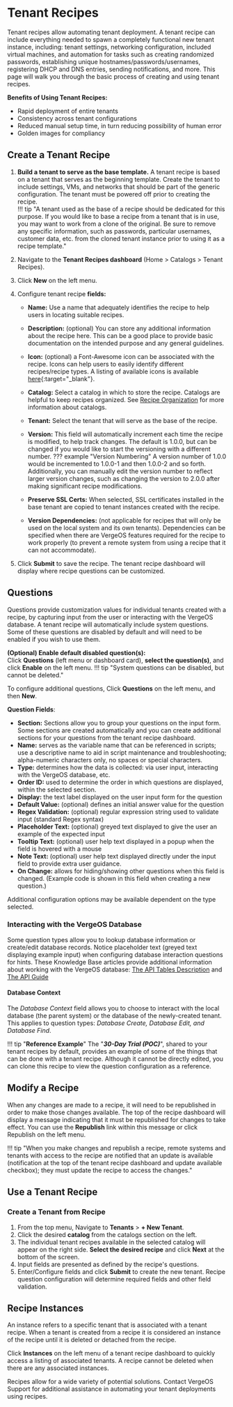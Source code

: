 # Tenant Recipes

Tenant recipes allow automating tenant deployment. A tenant recipe can include everything needed to spawn a completely functional new tenant instance, including: tenant settings, networking configuration, included virtual machines, and automation for tasks such as creating randomized passwords, establishing unique hostnames/passwords/usernames, registering DHCP and DNS entries, sending notifications, and more. This page will walk you through the basic process of creating and using tenant recipes.

**Benefits of Using Tenant Recipes:**  

* Rapid deployment of entire tenants
* Consistency across tenant configurations
* Reduced manual setup time, in turn reducing possibility of human error
* Golden images for compliancy

## Create a Tenant Recipe

1. **Build a tenant to serve as the base template.**  A tenant recipe is based on a tenant that serves as the beginning template.  Create the tenant to include settings, VMs, and networks that should be part of the generic configuration.  The tenant must be powered off prior to creating the recipe.  
!!! tip "A tenant used as the base of a recipe should be dedicated for this purpose.  If you would like to base a recipe from a tenant that is in use, you may want to work from a clone of the original.  Be sure to remove any specific information, such as passwords, particular usernames, customer data, etc. from the cloned tenant instance prior to using it as a recipe template."

2. Navigate to the **Tenant Recipes dashboard** (Home > Catalogs > Tenant Recipes).
3. Click **New** on the left menu.
4. Configure tenant recipe **fields:**
    * **Name:** Use a name that adequately identifies the recipe to help users in locating suitable recipes.
    * **Description:** (optional) You can store any additional information about the recipe here. This can be a good place to provide basic documentation on the intended purpose and any general guidelines.
    * **Icon:** (optional) a Font-Awesome icon can be associated with the recipe. Icons can help users to easily identify different recipes/recipe types. A listing of available icons is available [here](https://fontawesome.com/v4/icons/){:target="_blank"}.
    * **Catalog:** Select a catalog in which to store the recipe. Catalogs are helpful to keep recipes organized.  See [Recipe Organization](/product-guide/automation/recipes-organization) for more information about catalogs.
    * **Tenant:** Select the tenant that will serve as the base of the recipe.
    * **Version:** This field will automatically increment each time the recipe is modified, to help track changes. The default is 1.0.0, but can be changed if you would like to start the versioning with a different number.
    ??? example "Version Numbering"
        A version number of 1.0.0 would be incremented to 1.0.0-1 and then 1.0.0-2 and so forth. Additionally, you can manually edit the version number to reflect larger version changes, such as changing the version to 2.0.0 after making significant recipe modifications.

    * **Preserve SSL Certs:** When selected, SSL certificates installed in the base tenant are copied to tenant instances created with the recipe.
    * **Version Dependencies:** (not applicable for recipes that will only be used on the local system and its own tenants).  Dependencies can be specified when there are VergeOS features required for the recipe to work properly (to prevent a remote system from using a recipe that it can not accommodate).

5. Click **Submit** to save the recipe.  The tenant recipe dashboard will display where recipe questions can be customized.

## Questions

Questions provide customization values for individual tenants created with a recipe, by capturing input from the user or interacting with the VergeOS database.  A tenant recipe will automatically include system questions. Some of these questions are disabled by default and will need to be enabled if you wish to use them.  

**(Optional) Enable default disabled question(s):**  
Click **Questions** (left menu or dashboard card), **select the question(s)**, and click **Enable** on the left menu.
!!! tip "System questions can be disabled, but cannot be deleted."

To configure additional questions, Click **Questions** on the left menu, and then **New**.

**Question Fields**:

* **Section:** Sections allow you to group your questions on the input form. Some sections are created automatically and you can create additional sections for your questions from the tenant recipe dashboard.  
* **Name:** serves as the variable name that can be referenced in scripts; use a descriptive name to aid in script maintenance and troubleshooting; alpha-numeric characters only, no spaces or special characters.  
* **Type:** determines how the data is collected: via user input, interacting with the VergeOS database, etc.
* **Order ID:** used to determine the order in which questions are displayed, within the selected section.
* **Display:** the text label displayed on the user input form for the question
* **Default Value:** (optional) defines an initial answer value for the question
* **Regex Validation:** (optional) regular expression string used to validate input (standard Regex syntax)
* **Placeholder Text:** (optional) greyed text displayed to give the user an example of the expected input  
* **Tooltip Text:** (optional) user help text displayed in a popup when the field is hovered with a mouse
* **Note Text:** (optional) user help text displayed directly under the input field to provide extra user guidance.
* **On Change:** allows for hiding/showing other questions when this field is changed.  (Example code is shown in this field when creating a new question.)  

Additional configuration options may be available dependent on the type selected.

### Interacting with the VergeOS Database

Some question types allow you to lookup database information or create/edit database records.  Notice placeholder text (greyed text displaying example input) when configuring database interaction questions for hints.  These Knowledge Base articles provide additional information about working with the VergeOS database: [The API Tables Description](/knowledge-base/api-tables-description) and [The API Guide](/knowledge-base/verge-api-guide)  

#### Database Context

The *Database Context* field allows you to choose to interact with the local database (the parent system) or the database of the newly-created tenant.  This applies to question types: *Database Create, Database Edit, and Database Find*.

!!! tip "**Reference Example**"
    The "***30-Day Trial (POC)***", shared to your tenant recipes by default, provides an example of some of the things that can be done with a tenant recipe. Although it cannot be directly edited, you can clone this recipe to view the question configuration as a reference.

## Modify a Recipe

When any changes are made to a recipe, it will need to be republished in order to make those changes available.  The top of the recipe dashboard will display a message indicating that it must be republished for changes to take effect.  You can use the **Republish** link within this message or click Republish on the left menu.

!!! tip "When you make changes and republish a recipe, remote systems and tenants with access to the recipe are notified that an update is available (notification at the top of the tenant recipe dashboard and update available checkbox); they must update the recipe to access the changes."

## Use a Tenant Recipe

### Create a Tenant from Recipe

1. From the top menu, Navigate to **Tenants** > **+ New Tenant**.
2. Click the desired **catalog** from the catalogs section on the left.
3. The individual tenant recipes available in the selected catalog will appear on the right side.  **Select the desired recipe** and click **Next** at the bottom of the screen.
4. Input fields are presented as defined by the recipe's questions.
5. Enter/Configure fields and click **Submit** to create the new tenant.  Recipe question configuration will determine required fields and other field validation.

## Recipe Instances

An instance refers to a specific tenant that is associated with a tenant recipe.  When a tenant is created from a recipe it is considered an instance of the recipe until it is deleted or detached from the recipe.

Click **Instances** on the left menu of a tenant recipe dashboard to quickly access a listing of associated tenants. A recipe cannot be deleted when there are any associated instances.

Recipes allow for a wide variety of potential solutions. Contact VergeOS Support for additional assistance in automating your tenant deployments using recipes.
